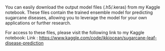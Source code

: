 You can easily download the output model files (.h5/.keras) from my Kaggle notebook. These files contain the trained ensemble model for predicting sugarcane diseases, allowing you to leverage the model for your own applications or further research.

For access to these files, please visit the following link to my Kaggle notebook:
Link : https://www.kaggle.com/code/ikkiocean/sugarcane-leaf-disease-prediction
